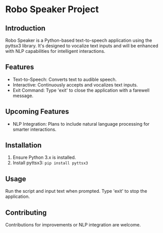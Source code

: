 # Robo Speaker Project

## Introduction
Robo Speaker is a Python-based text-to-speech application using the pyttsx3 library. It's designed to vocalize text inputs and will be enhanced with NLP capabilities for intelligent interactions.

## Features
- Text-to-Speech: Converts text to audible speech.
- Interactive: Continuously accepts and vocalizes text inputs.
- Exit Command: Type 'exit' to close the application with a farewell message.

## Upcoming Features
- NLP Integration: Plans to include natural language processing for smarter interactions.

## Installation
1. Ensure Python 3.x is installed.
2. Install pyttsx3: `pip install pyttsx3`

## Usage
Run the script and input text when prompted. Type 'exit' to stop the application.

## Contributing
Contributions for improvements or NLP integration are welcome.


